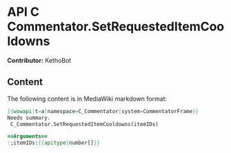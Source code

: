 # API C Commentator.SetRequestedItemCooldowns

**Contributor:** KethoBot

## Content

The following content is in MediaWiki markdown format:

```mediawiki
{{wowapi|t=a|namespace=C_Commentator|system=CommentatorFrame}}
Needs summary.
 C_Commentator.SetRequestedItemCooldowns(itemIDs)

==Arguments==
:;itemIDs:{{apitype|number[]}}
```